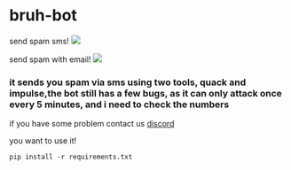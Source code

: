 <h1>bruh-bot</h1>

send spam sms!
<img src="https://media.discordapp.net/attachments/817228555258953738/817377441748221952/unknown.png">

send spam with email!
<img src="https://media.discordapp.net/attachments/817228555258953738/817377305051529216/unknown.png">

<h3>it sends you spam via sms using two tools, quack and impulse,the bot still has a few bugs, as it can only attack once every 5 minutes, and i need  to check the numbers</h3>

if you have some problem contact us <a href="https://discord.gg/DPYXzgZQhN">discord</a>

you want to use it!
```
pip install -r requirements.txt
```

